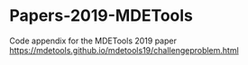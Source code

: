 # Papers-2019-MDETools
Code appendix for the MDETools 2019 paper
https://mdetools.github.io/mdetools19/challengeproblem.html
